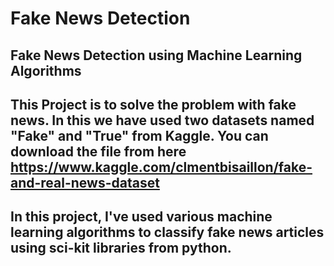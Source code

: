 # Fake News Detection

## Fake News Detection using Machine Learning Algorithms

## This Project is to solve the problem with fake news. In this we have used two datasets named "Fake" and "True" from Kaggle. You can download the file from here https://www.kaggle.com/clmentbisaillon/fake-and-real-news-dataset


## In this project, I've used various machine learning algorithms to classify fake news articles using sci-kit libraries from python.
